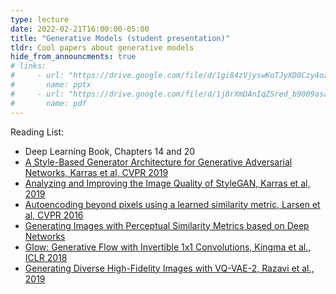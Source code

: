 ```yaml
---
type: lecture
date: 2022-02-21T16:00:00-05:00
title: "Generative Models (student presentation)"
tldr: Cool papers about generative models
hide_from_announcments: true
# links:
#     - url: "https://drive.google.com/file/d/1gi84zVjyswKoTJyXD8Czy4ozy7xrlvsF/view?usp=sharing"
#       name: pptx
#     - url: "https://drive.google.com/file/d/1j8rXmDAnIqZSred_b9009asayUou5iug/view?usp=sharing"
#       name: pdf
---
```

Reading List:
- Deep Learning Book, Chapters 14 and 20
- [A Style-Based Generator Architecture for Generative Adversarial Networks, Karras et al, CVPR 2019](https://arxiv.org/abs/1812.04948)
- [Analyzing and Improving the Image Quality of StyleGAN, Karras et al, 2019](https://arxiv.org/abs/1912.04958)
- [Autoencoding beyond pixels using a learned similarity metric, Larsen et al, CVPR 2016](https://arxiv.org/abs/1512.09300)
- [Generating Images with Perceptual Similarity Metrics based on Deep Networks](https://arxiv.org/abs/1602.02644)
- [Glow: Generative Flow with Invertible 1x1 Convolutions, Kingma et al., ICLR 2018](https://arxiv.org/abs/1807.03039)
- [Generating Diverse High-Fidelity Images with VQ-VAE-2, Razavi et al., 2019](https://arxiv.org/abs/1906.00446)


